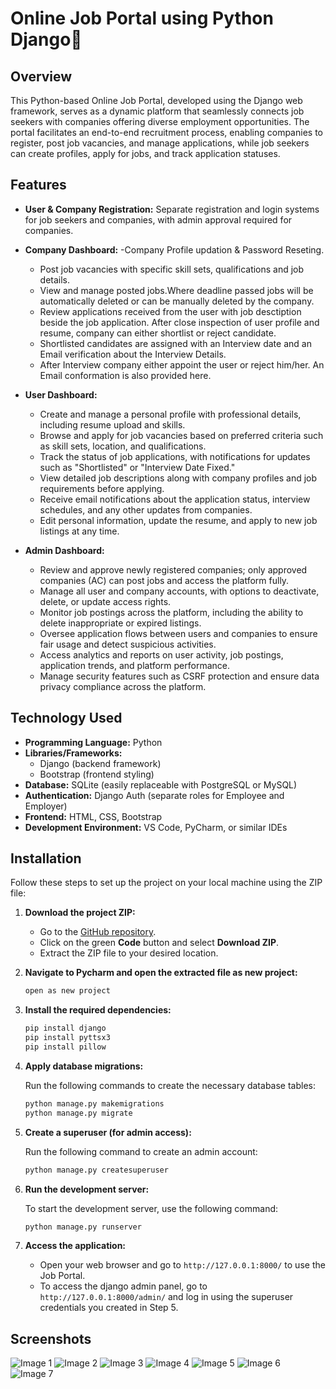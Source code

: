 # Online Job Portal using Python Django🚀

## Overview

This Python-based Online Job Portal, developed using the Django web framework, serves as a dynamic platform that seamlessly connects job seekers with companies offering diverse employment opportunities. The portal facilitates an end-to-end recruitment process, enabling companies to register, post job vacancies, and manage applications, while job seekers can create profiles, apply for jobs, and track application statuses.

## Features
- **User & Company Registration:** Separate registration and login systems for job seekers and companies, with admin approval required for companies.
  
- **Company Dashboard:**
  -Company Profile updation & Password Reseting. 
  - Post job vacancies with specific skill sets, qualifications and job details.
  - View and manage posted jobs.Where deadline passed jobs will be automatically deleted or can be manually deleted by the company.
  - Review applications received from the user with job desctiption beside the job application. After close inspection of user profile and resume, company can either shortlist or reject candidate.
  - Shortlisted candidates are assigned with an Interview date and an Email verification about the Interview Details.
  - After Interview company either appoint the user or reject him/her. An Email conformation is also provided here.
    
- **User Dashboard:**
  - Create and manage a personal profile with professional details, including resume upload and skills.
  - Browse and apply for job vacancies based on preferred criteria such as skill sets, location, and qualifications.
  - Track the status of job applications, with notifications for updates such as "Shortlisted" or "Interview Date Fixed."
  - View detailed job descriptions along with company profiles and job requirements before applying.
  - Receive email notifications about the application status, interview schedules, and any other updates from companies.
  - Edit personal information, update the resume, and apply to new job listings at any time.

- **Admin Dashboard:**
  - Review and approve newly registered companies; only approved companies (AC) can post jobs and access the platform fully.
  - Manage all user and company accounts, with options to deactivate, delete, or update access rights.
  - Monitor job postings across the platform, including the ability to delete inappropriate or expired listings.
  - Oversee application flows between users and companies to ensure fair usage and detect suspicious activities.
  - Access analytics and reports on user activity, job postings, application trends, and platform performance.
  - Manage security features such as CSRF protection and ensure data privacy compliance across the platform.

## Technology Used
- **Programming Language:** Python
- **Libraries/Frameworks:**
  - Django (backend framework)
  - Bootstrap (frontend styling)
- **Database:** SQLite (easily replaceable with PostgreSQL or MySQL)
- **Authentication:** Django Auth (separate roles for Employee and Employer)
- **Frontend:** HTML, CSS, Bootstrap
- **Development Environment:** VS Code, PyCharm, or similar IDEs

## Installation

Follow these steps to set up the project on your local machine using the ZIP file:

1. **Download the project ZIP:**

   - Go to the [GitHub repository](https://github.com/yourusername/job-portal-project).
   - Click on the green **Code** button and select **Download ZIP**.
   - Extract the ZIP file to your desired location.

2. **Navigate to Pycharm and open the extracted file as new project:**

   ```bash
   open as new project
   
3. **Install the required dependencies:**

   ```bash
   pip install django
   pip install pyttsx3
   pip install pillow
   
4. **Apply database migrations:**

   Run the following commands to create the necessary database tables:

   ```bash
   python manage.py makemigrations
   python manage.py migrate
   
5. **Create a superuser (for admin access):**

   Run the following command to create an admin account:

   ```bash
   python manage.py createsuperuser
   
6. **Run the development server:**

   To start the development server, use the following command:

   ```bash
   python manage.py runserver
7. **Access the application:**

   - Open your web browser and go to `http://127.0.0.1:8000/` to use the Job Portal.
   - To access the django admin panel, go to `http://127.0.0.1:8000/admin/` and log in using the superuser credentials you created in Step 5.

## Screenshots

![Image 1](images/scrnli_DgpzIA4zc0tXJF.png)
![Image 2](images/scrnli_F4ghNpVmG0JWPw.png)
![Image 3](images/scrnli_Uz29RMZyc0tMeV.png)
![Image 4](images/scrnli_g4V09VU680tbuj.png)
![Image 5](images/scrnli_gMi716NhB0muh7.png)
![Image 6](images/scrnli_kPz3aJ1JA0LITc.png)
![Image 7](images/scrnli_weHy2X1u20kBBh.png)
